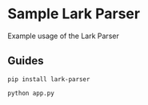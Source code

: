 # Sample Lark Parser

Example usage of the Lark Parser

## Guides
```
pip install lark-parser

python app.py
```
